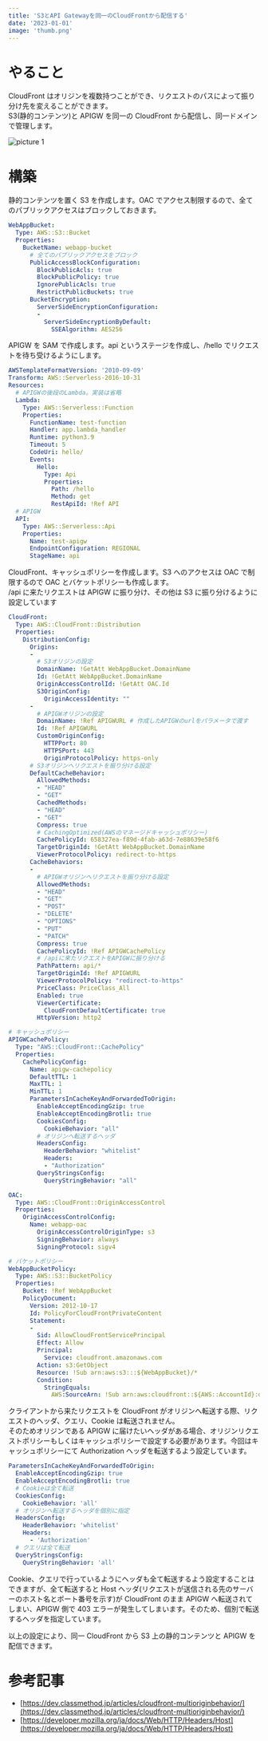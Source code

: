 ```yaml
---
title: 'S3とAPI Gatewayを同一のCloudFrontから配信する'
date: '2023-01-01'
image: 'thumb.png'
---
```


# やること

CloudFront はオリジンを複数持つことができ、リクエストのパスによって振り分け先を変えることができます。  
S3(静的コンテンツ)と APIGW を同一の CloudFront から配信し、同一ドメインで管理します。

![picture 1](20230101-index-multi-origin-figure.png)

# 構築

静的コンテンツを置く S3 を作成します。OAC でアクセス制限するので、全てのパブリックアクセスはブロックしておきます。

```yaml
WebAppBucket:
  Type: AWS::S3::Bucket
  Properties:
    BucketName: webapp-bucket
      # 全てのパブリックアクセスをブロック
      PublicAccessBlockConfiguration:
        BlockPublicAcls: true
        BlockPublicPolicy: true
        IgnorePublicAcls: true
        RestrictPublicBuckets: true
      BucketEncryption:
        ServerSideEncryptionConfiguration:
        -
          ServerSideEncryptionByDefault:
            SSEAlgorithm: AES256
```

APIGW を SAM で作成します。api というステージを作成し、/hello でリクエストを待ち受けるようにします。

```yaml
AWSTemplateFormatVersion: '2010-09-09'
Transform: AWS::Serverless-2016-10-31
Resources:
  # APIGWの後段のLambda。実装は省略
  Lambda:
    Type: AWS::Serverless::Function
    Properties:
      FunctionName: test-function
      Handler: app.lambda_handler
      Runtime: python3.9
      Timeout: 5
      CodeUri: hello/
      Events:
        Hello:
          Type: Api
          Properties:
            Path: /hello
            Method: get
            RestApiId: !Ref API
  # APIGW
  API:
    Type: AWS::Serverless::Api
    Properties:
      Name: test-apigw
      EndpointConfiguration: REGIONAL
      StageName: api
```

CloudFront、キャッシュポリシーを作成します。S3 へのアクセスは OAC で制限するので OAC とバケットポリシーも作成します。  
/api に来たリクエストは APIGW に振り分け、その他は S3 に振り分けるように設定しています

```yaml
CloudFront:
  Type: AWS::CloudFront::Distribution
  Properties:
    DistributionConfig:
      Origins:
      -
        # S3オリジンの設定
        DomainName: !GetAtt WebAppBucket.DomainName
        Id: !GetAtt WebAppBucket.DomainName
        OriginAccessControlId: !GetAtt OAC.Id
        S3OriginConfig:
          OriginAccessIdentity: ""
      -
        # APIGWオリジンの設定
        DomainName: !Ref APIGWURL # 作成したAPIGWのurlをパラメータで渡す
        Id: !Ref APIGWURL
        CustomOriginConfig:
          HTTPPort: 80
          HTTPSPort: 443
          OriginProtocolPolicy: https-only
      # S3オリジンへリクエストを振り分ける設定
      DefaultCacheBehavior:
        AllowedMethods:
        - "HEAD"
        - "GET"
        CachedMethods:
        - "HEAD"
        - "GET"
        Compress: true
        # CachingOptimized(AWSのマネージドキャッシュポリシー)
        CachePolicyId: 658327ea-f89d-4fab-a63d-7e88639e58f6
        TargetOriginId: !GetAtt WebAppBucket.DomainName
        ViewerProtocolPolicy: redirect-to-https
      CacheBehaviors:
      -
        # APIGWオリジンへリクエストを振り分ける設定
        AllowedMethods:
        - "HEAD"
        - "GET"
        - "POST"
        - "DELETE"
        - "OPTIONS"
        - "PUT"
        - "PATCH"
        Compress: true
        CachePolicyId: !Ref APIGWCachePolicy
        # /apiに来たリクエストをAPIGWに振り分ける
        PathPattern: api/*
        TargetOriginId: !Ref APIGWURL
        ViewerProtocolPolicy: "redirect-to-https"
        PriceClass: PriceClass_All
        Enabled: true
        ViewerCertificate:
          CloudFrontDefaultCertificate: true
        HttpVersion: http2

# キャッシュポリシー
APIGWCachePolicy:
  Type: "AWS::CloudFront::CachePolicy"
  Properties:
    CachePolicyConfig:
      Name: apigw-cachepolicy
      DefaultTTL: 1
      MaxTTL: 1
      MinTTL: 1
      ParametersInCacheKeyAndForwardedToOrigin:
        EnableAcceptEncodingGzip: true
        EnableAcceptEncodingBrotli: true
        CookiesConfig:
          CookieBehavior: "all"
        # オリジンへ転送するヘッダ
        HeadersConfig:
          HeaderBehavior: "whitelist"
          Headers:
          - "Authorization"
        QueryStringsConfig:
          QueryStringBehavior: "all"

OAC:
  Type: AWS::CloudFront::OriginAccessControl
  Properties:
    OriginAccessControlConfig:
      Name: webapp-oac
        OriginAccessControlOriginType: s3
        SigningBehavior: always
        SigningProtocol: sigv4

# バケットポリシー
WebAppBucketPolicy:
  Type: AWS::S3::BucketPolicy
  Properties:
    Bucket: !Ref WebAppBucket
    PolicyDocument:
      Version: 2012-10-17
      Id: PolicyForCloudFrontPrivateContent
      Statement:
      -
        Sid: AllowCloudFrontServicePrincipal
        Effect: Allow
        Principal:
          Service: cloudfront.amazonaws.com
        Action: s3:GetObject
        Resource: !Sub arn:aws:s3:::${WebAppBucket}/*
        Condition:
          StringEquals:
            AWS:SourceArn: !Sub arn:aws:cloudfront::${AWS::AccountId}:distribution/${CloudFront}
```

クライアントから来たリクエストを CloudFront がオリジンへ転送する際、リクエストのヘッダ、クエリ、Cookie は転送されません。  
そのためオリジンである APIGW に届けたいヘッダがある場合、オリジンリクエストポリシーもしくはキャッシュポリシーで設定する必要があります。今回はキャッシュポリシーにて Authorization ヘッダを転送するよう設定しています。

```yaml
ParametersInCacheKeyAndForwardedToOrigin:
  EnableAcceptEncodingGzip: true
  EnableAcceptEncodingBrotli: true
  # Cookieは全て転送
  CookiesConfig:
    CookieBehavior: 'all'
  # オリジンへ転送するヘッダを個別に指定
  HeadersConfig:
    HeaderBehavior: 'whitelist'
    Headers:
      - 'Authorization'
  # クエリは全て転送
  QueryStringsConfig:
    QueryStringBehavior: 'all'
```

Cookie、クエリで行っているようにヘッダも全て転送するよう設定することはできますが、全て転送すると Host ヘッダ(リクエストが送信される先のサーバーのホスト名とポート番号を示す)が CloudFront のまま APIGW へ転送されてしまい、APIGW 側で 403 エラーが発生してしまいます。そのため、個別で転送するヘッダを指定しています。

以上の設定により、同一 CloudFront から S3 上の静的コンテンツと APIGW を配信できます。

# 参考記事

- [https://dev.classmethod.jp/articles/cloudfront-multioriginbehavior/](https://dev.classmethod.jp/articles/cloudfront-multioriginbehavior/)
- [https://developer.mozilla.org/ja/docs/Web/HTTP/Headers/Host](https://developer.mozilla.org/ja/docs/Web/HTTP/Headers/Host)
